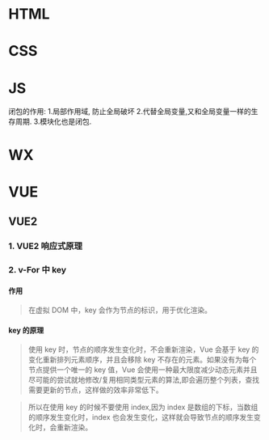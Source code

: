 <!-- 施工中 -->

# HTML

# CSS

# JS

闭包的作用: 1.局部作用域, 防止全局破坏 2.代替全局变量,又和全局变量一样的生存周期. 3.模块化也是闭包.

# WX

# VUE

## VUE2

### 1. VUE2 响应式原理

<!-- 迁移至Vue文件夹的VueReactivity -->

### 2. v-For 中 key

#### 作用

> 在虚拟 DOM 中，key 会作为节点的标识，用于优化渲染。

#### key 的原理

> 使用 key 时，节点的顺序发生变化时，不会重新渲染，Vue 会基于 key 的变化重新排列元素顺序，并且会移除 key 不存在的元素。如果没有为每个节点提供一个唯一的 key 值，Vue 会使用一种最大限度减少动态元素并且尽可能的尝试就地修改/复用相同类型元素的算法,即会遍历整个列表，查找需要更新的节点，这样做的效率非常低下。

> 所以在使用 key 的时候不要使用 index,因为 index 是数组的下标，当数组的顺序发生变化时，index 也会发生变化，这样就会导致节点的顺序发生变化时，会重新渲染。
